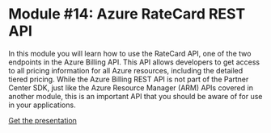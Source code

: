 # Module #14: Azure RateCard REST API

In this module you will learn how to use the RateCard API, one of the two endpoints in the Azure Billing API. This API allows developers to get access to all pricing information for all Azure resources, including the detailed tiered pricing. While the Azure Billing REST API is not part of the Partner Center SDK, just like the Azure Resource Manager (ARM) APIs covered in another module, this is an important API that you should be aware of for use in your applications.

[Get the presentation](mod-14-azratecard.pptx)
